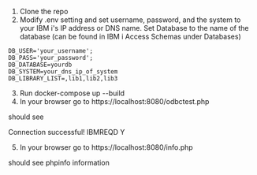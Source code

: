 1. Clone the repo
2. Modify .env setting and set username, password, and the system to your IBM i's IP address or DNS name.  Set Database to the name of the database (can be found in IBM i Access Schemas under Databases)
```
DB_USER='your_username';
DB_PASS='your_password';
DB_DATABASE=yourdb
DB_SYSTEM=your_dns_ip_of_system
DB_LIBRARY_LIST=,lib1,lib2,lib3
```
3. Run docker-compose up --build
4. In your browser go to https://localhost:8080/odbctest.php

should see 

Connection successful!
IBMREQD
Y

5. In your browser go to https://localhost:8080/info.php

should see phpinfo information